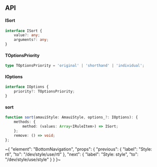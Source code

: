 

## API

#### ISort

```ts
interface ISort {
    value?: any;
    arguments?: any;
}
```

#### TOptionsPriority

```ts
type TOptionsPriority = 'original' | 'shorthand' | 'individual';
```

#### IOptions

```ts
interface IOptions {
    priority?: TOptionsPriority;
}
```

#### sort

```ts
function sort(amauiStyle: AmauiStyle, options_?: IOptions): {
    methods: {
        method: (values: Array<IRuleItem>) => ISort;
    };
    remove: () => void;
};
```


~{
  "element": "BottomNavigation",
  "props": {
    "previous": {
      "label": "Style: rtl",
      "to": "/dev/style/use/rtl"
    },
    "next": {
      "label": "Style: style",
      "to": "/dev/style/use/style"
    }
  }
}~
